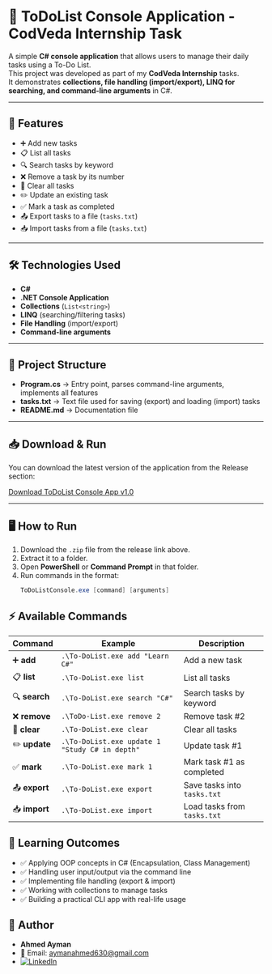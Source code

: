 # 📝 ToDoList Console Application - CodVeda Internship Task

A simple **C# console application** that allows users to manage their daily tasks using a To-Do List.  
This project was developed as part of my **CodVeda Internship** tasks.  
It demonstrates **collections, file handling (import/export), LINQ for searching, and command-line arguments** in C#.

---

## 🚀 Features
- ➕ Add new tasks  
- 📋 List all tasks  
- 🔍 Search tasks by keyword  
- ❌ Remove a task by its number  
- 🧹 Clear all tasks  
- ✏️ Update an existing task  
- ✅ Mark a task as completed  
- 📤 Export tasks to a file (`tasks.txt`)  
- 📥 Import tasks from a file (`tasks.txt`)  

---

## 🛠️ Technologies Used
- **C#**  
- **.NET Console Application**  
- **Collections** (`List<string>`)  
- **LINQ** (searching/filtering tasks)  
- **File Handling** (import/export)  
- **Command-line arguments**  

---

## 📂 Project Structure
- **Program.cs** → Entry point, parses command-line arguments, implements all features  
- **tasks.txt** → Text file used for saving (export) and loading (import) tasks  
- **README.md** → Documentation file  

---

## 📥 Download & Run
You can download the latest version of the application from the Release section:

[Download ToDoList Console App v1.0](https://github.com/Ahmed-Ayman630/ToDoList-ConsoleApp/releases/download/v1.0/ToDoListConsole.zip)

---

## 🖥️ How to Run
1. Download the `.zip` file from the release link above.  
2. Extract it to a folder.  
3. Open **PowerShell** or **Command Prompt** in that folder.  
4. Run commands in the format:
   ```powershell
   ToDoListConsole.exe [command] [arguments]

## ⚡ Available Commands

| Command | Example | Description |
|---------|---------|-------------|
| ➕ **add** | `.\To-DoList.exe add "Learn C#"` | Add a new task |
| 📋 **list** | `.\To-DoList.exe list` | List all tasks |
| 🔍 **search** | `.\To-DoList.exe search "C#"` | Search tasks by keyword |
| ❌ **remove** | `.\ToDo-List.exe remove 2` | Remove task #2 |
| 🧹 **clear** | `.\To-DoList.exe clear` | Clear all tasks |
| ✏️ **update** | `.\To-DoList.exe update 1 "Study C# in depth"` | Update task #1 |
| ✅ **mark** | `.\To-DoList.exe mark 1` | Mark task #1 as completed |
| 📤 **export** | `.\To-DoList.exe export` | Save tasks into `tasks.txt` |
| 📥 **import** | `.\To-DoList.exe import` | Load tasks from `tasks.txt` |


## 🎯 Learning Outcomes
- ✅ Applying OOP concepts in C# (Encapsulation, Class Management)
- ✅ Handling user input/output via the command line
- ✅ Implementing file handling (export & import)
- ✅ Working with collections to manage tasks
- ✅ Building a practical CLI app with real-life usage
  
## 👤 Author
- **Ahmed Ayman**  
- 📧 Email: [aymanahmed630@gmail.com](mailto:aymanahmed630@gmail.com)  
- [![LinkedIn](https://img.shields.io/badge/LinkedIn-Profile-blue?logo=linkedin)](https://www.linkedin.com/in/ahmed-ayman-84212b283/)  
